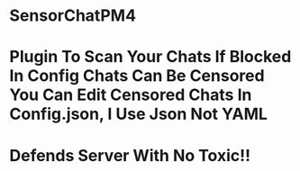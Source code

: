 # SensorChatPM4

# Plugin To Scan Your Chats If Blocked In Config Chats Can Be Censored You Can Edit Censored Chats In Config.json, I Use Json Not YAML

# Defends Server With No Toxic!!
